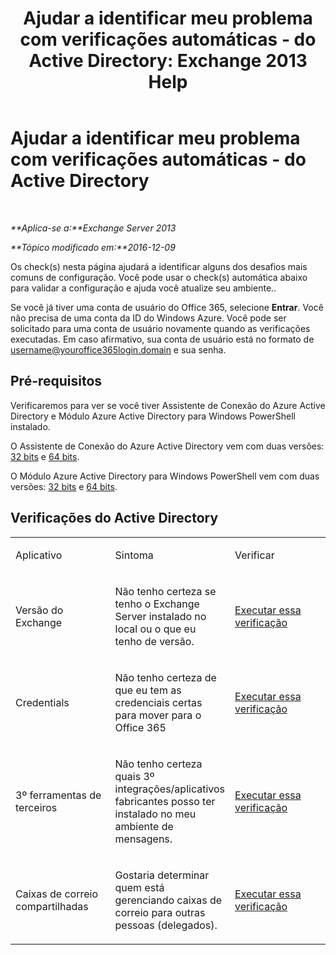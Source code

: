﻿---
title: 'Ajudar a identificar meu problema com verificações automáticas - do Active Directory: Exchange 2013 Help'
TOCTitle: Ajudar a identificar meu problema com verificações automáticas - do Active Directory
ms:assetid: af08e7a1-775a-4e56-a6fe-4ffc10460514
ms:mtpsurl: https://technet.microsoft.com/pt-br/library/Dn793979(v=EXCHG.150)
ms:contentKeyID: 62633042
ms.date: 05/22/2018
mtps_version: v=EXCHG.150
ms.translationtype: MT
---

# Ajudar a identificar meu problema com verificações automáticas - do Active Directory

 

_**Aplica-se a:**Exchange Server 2013_

_**Tópico modificado em:**2016-12-09_

Os check(s) nesta página ajudará a identificar alguns dos desafios mais comuns de configuração. Você pode usar o check(s) automática abaixo para validar a configuração e ajuda você atualize seu ambiente..

Se você já tiver uma conta de usuário do Office 365, selecione **Entrar**. Você não precisa de uma conta da ID do Windows Azure. Você pode ser solicitado para uma conta de usuário novamente quando as verificações executadas. Em caso afirmativo, sua conta de usuário está no formato de username@youroffice365login.domain e sua senha.

## Pré-requisitos

Verificaremos para ver se você tiver Assistente de Conexão do Azure Active Directory e Módulo Azure Active Directory para Windows PowerShell instalado.

O Assistente de Conexão do Azure Active Directory vem com duas versões: [32 bits](https://go.microsoft.com/fwlink/?linkid=286261) e [64 bits](https://go.microsoft.com/fwlink/?linkid=286262).

O Módulo Azure Active Directory para Windows PowerShell vem com duas versões: [32 bits](https://go.microsoft.com/fwlink/?linkid=286258) e [64 bits](https://go.microsoft.com/fwlink/?linkid=286259).

## Verificações do Active Directory


<table>
<colgroup>
<col style="width: 33%" />
<col style="width: 33%" />
<col style="width: 33%" />
</colgroup>
<tbody>
<tr class="odd">
<td><p>Aplicativo</p></td>
<td><p>Sintoma</p></td>
<td><p>Verificar</p></td>
</tr>
<tr class="even">
<td><p>Versão do Exchange</p></td>
<td><p>Não tenho certeza se tenho o Exchange Server instalado no local ou o que eu tenho de versão.</p></td>
<td><p><a href="https://go.microsoft.com/?linkid=9834879">Executar essa verificação</a></p></td>
</tr>
<tr class="odd">
<td><p>Credentials</p></td>
<td><p>Não tenho certeza de que eu tem as credenciais certas para mover para o Office 365</p></td>
<td><p><a href="https://go.microsoft.com/?linkid=9834880">Executar essa verificação</a></p></td>
</tr>
<tr class="even">
<td><p>3º ferramentas de terceiros</p></td>
<td><p>Não tenho certeza quais 3º integrações/aplicativos fabricantes posso ter instalado no meu ambiente de mensagens.</p></td>
<td><p><a href="https://go.microsoft.com/?linkid=9834907">Executar essa verificação</a></p></td>
</tr>
<tr class="odd">
<td><p>Caixas de correio compartilhadas</p></td>
<td><p>Gostaria determinar quem está gerenciando caixas de correio para outras pessoas (delegados).</p></td>
<td><p><a href="https://go.microsoft.com/?linkid=9834917">Executar essa verificação</a></p></td>
</tr>
</tbody>
</table>

